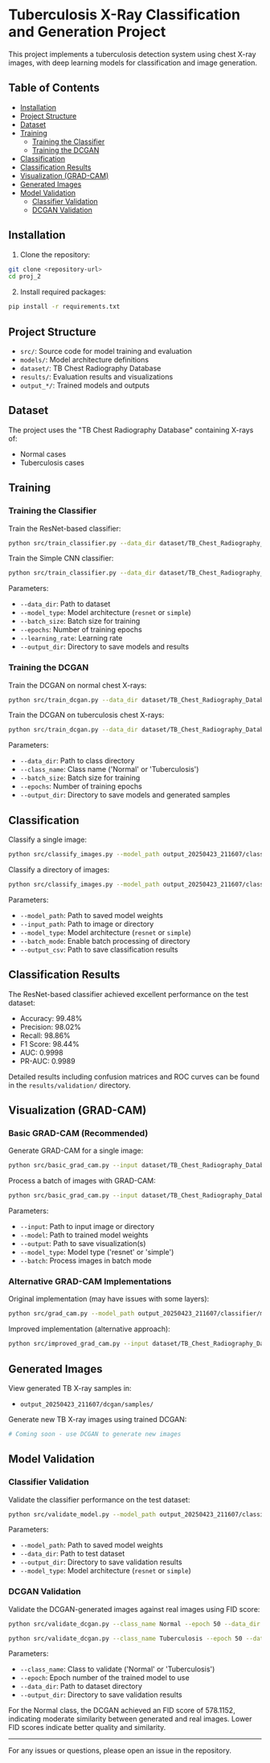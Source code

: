 # Tuberculosis X-Ray Classification and Generation Project

This project implements a tuberculosis detection system using chest X-ray images, with deep learning models for classification and image generation.

## Table of Contents
- [Installation](#installation)
- [Project Structure](#project-structure)
- [Dataset](#dataset)
- [Training](#training)
  - [Training the Classifier](#training-the-classifier)
  - [Training the DCGAN](#training-the-dcgan)
- [Classification](#classification)
- [Classification Results](#classification-results)
- [Visualization (GRAD-CAM)](#visualization-grad-cam)
- [Generated Images](#generated-images)
- [Model Validation](#model-validation)
  - [Classifier Validation](#classifier-validation)
  - [DCGAN Validation](#dcgan-validation)

## Installation

1. Clone the repository:
```bash
git clone <repository-url>
cd proj_2
```

2. Install required packages:
```bash
pip install -r requirements.txt
```

## Project Structure

- `src/`: Source code for model training and evaluation
- `models/`: Model architecture definitions
- `dataset/`: TB Chest Radiography Database
- `results/`: Evaluation results and visualizations
- `output_*/`: Trained models and outputs

## Dataset

The project uses the "TB Chest Radiography Database" containing X-rays of:
- Normal cases
- Tuberculosis cases

## Training

### Training the Classifier

Train the ResNet-based classifier:

```bash
python src/train_classifier.py --data_dir dataset/TB_Chest_Radiography_Database --model_type resnet --batch_size 32 --epochs 50 --learning_rate 0.0001 --output_dir output/classifier
```

Train the Simple CNN classifier:

```bash
python src/train_classifier.py --data_dir dataset/TB_Chest_Radiography_Database --model_type simple --batch_size 32 --epochs 50 --learning_rate 0.0001 --output_dir output/classifier
```

Parameters:
- `--data_dir`: Path to dataset
- `--model_type`: Model architecture (`resnet` or `simple`)
- `--batch_size`: Batch size for training
- `--epochs`: Number of training epochs
- `--learning_rate`: Learning rate
- `--output_dir`: Directory to save models and results

### Training the DCGAN

Train the DCGAN on normal chest X-rays:

```bash
python src/train_dcgan.py --data_dir dataset/TB_Chest_Radiography_Database/Normal --class_name Normal --batch_size 64 --epochs 200 --output_dir output/dcgan
```

Train the DCGAN on tuberculosis chest X-rays:

```bash
python src/train_dcgan.py --data_dir dataset/TB_Chest_Radiography_Database/Tuberculosis --class_name Tuberculosis --batch_size 64 --epochs 200 --output_dir output/dcgan
```

Parameters:
- `--data_dir`: Path to class directory
- `--class_name`: Class name ('Normal' or 'Tuberculosis')
- `--batch_size`: Batch size for training
- `--epochs`: Number of training epochs
- `--output_dir`: Directory to save models and generated samples

## Classification

Classify a single image:

```bash
python src/classify_images.py --model_path output_20250423_211607/classifier/models/best_classifier_model.pth --input_path dataset/TB_Chest_Radiography_Database/Tuberculosis/Tuberculosis-1.png --model_type resnet
```

Classify a directory of images:

```bash
python src/classify_images.py --model_path output_20250423_211607/classifier/models/best_classifier_model.pth --input_path dataset/TB_Chest_Radiography_Database/Tuberculosis --model_type resnet --batch_mode --output_csv results/classification_results.csv
```

Parameters:
- `--model_path`: Path to saved model weights
- `--input_path`: Path to image or directory
- `--model_type`: Model architecture (`resnet` or `simple`)
- `--batch_mode`: Enable batch processing of directory
- `--output_csv`: Path to save classification results

## Classification Results

The ResNet-based classifier achieved excellent performance on the test dataset:
- Accuracy: 99.48%
- Precision: 98.02%
- Recall: 98.86%
- F1 Score: 98.44%
- AUC: 0.9998
- PR-AUC: 0.9989

Detailed results including confusion matrices and ROC curves can be found in the `results/validation/` directory.

## Visualization (GRAD-CAM)

### Basic GRAD-CAM (Recommended)

Generate GRAD-CAM for a single image:

```bash
python src/basic_grad_cam.py --input dataset/TB_Chest_Radiography_Database/Tuberculosis/Tuberculosis-162.png --model output_20250423_211607/classifier/models/best_classifier_model.pth --output results/basic_gradcam/tb_visualization.png --model_type resnet
```

Process a batch of images with GRAD-CAM:

```bash
python src/basic_grad_cam.py --input dataset/TB_Chest_Radiography_Database/Tuberculosis --model output_20250423_211607/classifier/models/best_classifier_model.pth --output results/basic_gradcam/tb_batch --model_type resnet --batch
```

Parameters:
- `--input`: Path to input image or directory
- `--model`: Path to trained model weights
- `--output`: Path to save visualization(s)
- `--model_type`: Model type ('resnet' or 'simple')
- `--batch`: Process images in batch mode

### Alternative GRAD-CAM Implementations

Original implementation (may have issues with some layers):

```bash
python src/grad_cam.py --model_path output_20250423_211607/classifier/models/best_classifier_model.pth --input dataset/TB_Chest_Radiography_Database/Normal/Normal-1.png --model_type resnet
```

Improved implementation (alternative approach):

```bash
python src/improved_grad_cam.py --input dataset/TB_Chest_Radiography_Database/Tuberculosis/Tuberculosis-162.png --model output_20250423_211607/classifier/models/best_classifier_model.pth --output results/improved_gradcam/tb_visualization.png --model_type resnet
```

## Generated Images

View generated TB X-ray samples in:
- `output_20250423_211607/dcgan/samples/`

Generate new TB X-ray images using trained DCGAN:

```bash
# Coming soon - use DCGAN to generate new images
```

## Model Validation

### Classifier Validation

Validate the classifier performance on the test dataset:

```bash
python src/validate_model.py --model_path output_20250423_211607/classifier/models/best_classifier_model.pth --data_dir dataset/TB_Chest_Radiography_Database --output_dir results/validation --model_type resnet
```

Parameters:
- `--model_path`: Path to saved model weights
- `--data_dir`: Path to test dataset
- `--output_dir`: Directory to save validation results
- `--model_type`: Model architecture (`resnet` or `simple`)

### DCGAN Validation

Validate the DCGAN-generated images against real images using FID score:

```bash
python src/validate_dcgan.py --class_name Normal --epoch 50 --data_dir dataset/TB_Chest_Radiography_Database --output_dir results/dcgan_validation/normal
```

```bash
python src/validate_dcgan.py --class_name Tuberculosis --epoch 50 --data_dir dataset/TB_Chest_Radiography_Database --output_dir results/dcgan_validation/tuberculosis
```

Parameters:
- `--class_name`: Class to validate ('Normal' or 'Tuberculosis')
- `--epoch`: Epoch number of the trained model to use
- `--data_dir`: Path to dataset directory
- `--output_dir`: Directory to save validation results

For the Normal class, the DCGAN achieved an FID score of 578.1152, indicating moderate similarity between generated and real images. Lower FID scores indicate better quality and similarity.

---

For any issues or questions, please open an issue in the repository.